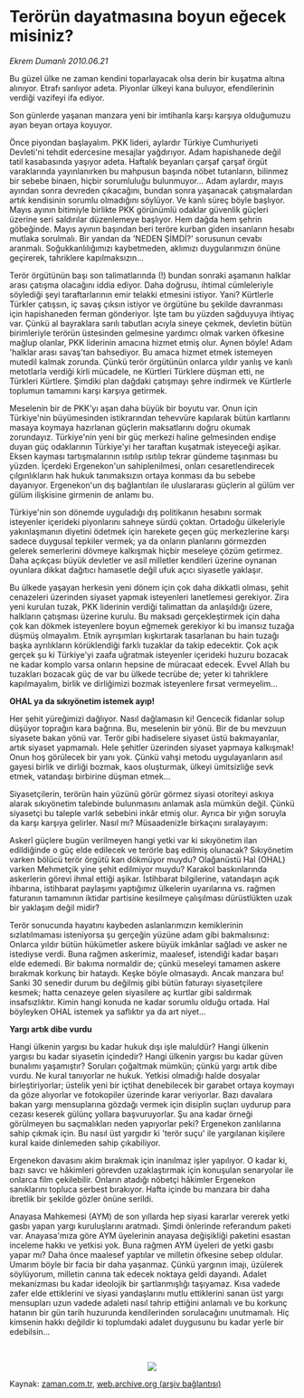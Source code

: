 # Terörün dayatmasına boyun eğecek misiniz?

*Ekrem Dumanlı 2010.06.21*

<td class="columnist-detail">
<p>Bu güzel ülke ne zaman kendini toparlayacak olsa derin bir kuşatma altına alınıyor. Etrafı sarılıyor adeta. Piyonlar ülkeyi kana buluyor, efendilerinin verdiği vazifeyi ifa ediyor.</p>
<p>
<div id="haberMetinDiv">
<p>Son günlerde yaşanan manzara yeni bir imtihanla karşı karşıya olduğumuzu ayan beyan ortaya koyuyor.
<p>Önce piyondan başlayalım. PKK lideri, aylardır Türkiye Cumhuriyeti Devleti'ni tehdit edercesine mesajlar yağdırıyor. Adam hapishanede değil tatil kasabasında yaşıyor adeta. Haftalık beyanları çarşaf çarşaf örgüt varaklarında yayınlanırken bu mahpusun başında nöbet tutanların, bilinmez bir sebebe binaen, hiçbir sorumluluğu bulunmuyor... Adam aylardır, mayıs ayından sonra devreden çıkacağını, bundan sonra yaşanacak çatışmalardan artık kendisinin sorumlu olmadığını söylüyor. Ve kanlı süreç böyle başlıyor. Mayıs ayının bitimiyle birlikte PKK görünümlü odaklar güvenlik güçleri üzerine seri saldırılar düzenlemeye başlıyor. Hem dağda hem şehrin göbeğinde. Mayıs ayının başından beri teröre kurban giden insanların hesabı mutlaka sorulmalı. Bir yandan da 'NEDEN ŞİMDİ?' sorusunun cevabı aranmalı. Soğukkanlılığımızı kaybetmeden, aklımızı duygularımızın önüne geçirerek, tahriklere kapılmaksızın...
<p>Terör örgütünün başı son talimatlarında (!) bundan sonraki aşamanın halklar arası çatışma olacağını iddia ediyor. Daha doğrusu, ihtimal cümleleriyle söylediği şeyi taraftarlarının emir telakki etmesini istiyor. Yani? Kürtlerle Türkler çatışsın, iç savaş çıksın istiyor ve örgütüne bu şekilde davranması için hapishaneden ferman gönderiyor. İşte tam bu yüzden sağduyuya ihtiyaç var. Çünkü al bayraklara sarılı tabutları acıyla sineye çekmek, devletin bütün birimleriyle terörün üstesinden gelmesine yardımcı olmak varken öfkesine mağlup olanlar, PKK liderinin amacına hizmet etmiş olur. Aynen böyle! Adam 'halklar arası savaş'tan bahsediyor. Bu amaca hizmet etmek istemeyen mutedil kalmak zorunda. Çünkü terör örgütünün onlarca yıldır yanlış ve kanlı metotlarla verdiği kirli mücadele, ne Kürtleri Türklere düşman etti, ne Türkleri Kürtlere. Şimdiki plan dağdaki çatışmayı şehre indirmek ve Kürtlerle toplumun tamamını karşı karşıya getirmek.
<p>Meselenin bir de PKK'yı aşan daha büyük bir boyutu var. Onun için Türkiye'nin büyümesinden istikrarından tehevvüre kapılarak bütün kartlarını masaya koymaya hazırlanan güçlerin maksatlarını doğru okumak zorundayız. Türkiye'nin yeni bir güç merkezi haline gelmesinden endişe duyan güç odaklarının Türkiye'yi her taraftan kuşatmak isteyeceği aşikar. Eksen kayması tartışmalarının ısıtılıp ısıtılıp tekrar gündeme taşınması bu yüzden. İçerdeki Ergenekon'un sahiplenilmesi, onları cesaretlendirecek çılgınlıkların hak hukuk tanımaksızın ortaya konması da bu sebebe dayanıyor. Ergenekon'un dış bağlantıları ile uluslararası güçlerin al gülüm ver gülüm ilişkisine girmenin de anlamı bu.
<p>Türkiye'nin son dönemde uyguladığı dış politikanın hesabını sormak isteyenler içerideki piyonlarını sahneye sürdü çoktan. Ortadoğu ülkeleriyle yakınlaşmanın diyetini ödetmek için harekete geçen güç merkezlerine karşı sadece duygusal tepkiler vermek; ya da onların planlarını görmezden gelerek semerlerini dövmeye kalkışmak hiçbir meseleye çözüm getirmez. Daha açıkçası büyük devletler ve asil milletler kendileri üzerine oynanan oyunlara dikkat dağıtıcı hamasetle değil ufuk açıcı siyasetle yaklaşır.
<p>Bu ülkede yaşayan herkesin yeni dönem için çok daha dikkatli olması, şehit cenazeleri üzerinden siyaset yapmak isteyenleri lanetlemesi gerekiyor. Zira yeni kurulan tuzak, PKK liderinin verdiği talimattan da anlaşıldığı üzere, halkların çatışması üzerine kurulu. Bu maksadı gerçekleştirmek için daha çok kan dökmek isteyenlere boyun eğmemek gerekiyor ki bu imansız tuzağa düşmüş olmayalım. Etnik ayrışımları kışkırtarak tasarlanan bu hain tuzağı başka ayrılıkların körüklendiği farklı tuzaklar da takip edecektir. Çok açık gerçek şu ki Türkiye'yi zaafa uğratmak isteyenler içerideki huzuru bozacak ne kadar komplo varsa onların hepsine de müracaat edecek. Evvel Allah bu tuzakları bozacak güç de var bu ülkede tecrübe de; yeter ki tahriklere kapılmayalım, birlik ve dirliğimizi bozmak isteyenlere fırsat vermeyelim...
<p><b>OHAL ya da sıkıyönetim istemek ayıp!</b>
<p>Her şehit yüreğimizi dağlıyor. Nasıl dağlamasın ki! Gencecik fidanlar solup düşüyor toprağın kara bağrına. Bu, meselenin bir yönü. Bir de bu mevzuun siyasete bakan yönü var. Terör gibi hadiselere siyaset üstü bakmayanlar, artık siyaset yapmamalı. Hele şehitler üzerinden siyaset yapmaya kalkışmak! Onun hoş görülecek bir yanı yok. Çünkü vahşi metodu uygulayanların asıl gayesi birlik ve dirliği bozmak, kaos oluşturmak, ülkeyi ümitsizliğe sevk etmek, vatandaşı birbirine düşman etmek...
<p>Siyasetçilerin, terörün hain yüzünü görür görmez siyasi otoriteyi askıya alarak sıkıyönetim talebinde bulunmasını anlamak asla mümkün değil. Çünkü siyasetçi bu taleple varlık sebebini inkâr etmiş olur. Ayrıca bir yığın soruyla da karşı karşıya gelirler. Nasıl mı? Müsaadenizle birkaçını sıralayayım:
<p>Askerî güçlere bugün verilmeyen hangi yetki var ki sıkıyönetim ilan edildiğinde o güç elde edilecek ve terörle baş edilmiş olunacak? Sıkıyönetim varken bölücü terör örgütü kan dökmüyor muydu? Olağanüstü Hal (OHAL) varken Mehmetçik yine şehit edilmiyor muydu? Karakol baskınlarında askerlerin görevi ihmal ettiği aşikar. İstihbarat bilgilerine, vatandaşın açık ihbarına, istihbarat paylaşımı yaptığımız ülkelerin uyarılarına vs. rağmen faturanın tamamının iktidar partisine kesilmeye çalışılması dürüstlükten uzak bir yaklaşım değil midir?
<p>Terör sonucunda hayatını kaybeden aslanlarımızın kemiklerinin sızlatılmaması isteniyorsa şu gerçeğin yüzüne adam gibi bakmalısınız: Onlarca yıldır bütün hükümetler askere büyük imkânlar sağladı ve asker ne istediyse verdi. Buna rağmen askerimiz, maalesef, istendiği kadar başarı elde edemedi. Bir bakıma normaldir de; çünkü meseleyi tamamen askere bırakmak korkunç bir hataydı. Keşke böyle olmasaydı. Ancak manzara bu! Sanki 30 senedir durum bu değilmiş gibi bütün faturayı siyasetçilere kesmek; hatta cenazeye gelen siyasilere aç kurtlar gibi saldırmak insafsızlıktır. Kimin hangi konuda ne kadar sorumlu olduğu ortada. Hal böyleyken OHAL istemek ya saflıktır ya da art niyet...
<p><b>Yargı artık dibe vurdu</b>
<p>Hangi ülkenin yargısı bu kadar hukuk dışı işle maluldür? Hangi ülkenin yargısı bu kadar siyasetin içindedir? Hangi ülkenin yargısı bu kadar güven bunalımı yaşamıştır? Soruları çoğaltmak mümkün; çünkü yargı artık dibe vurdu. Ne kural tanıyorlar ne hukuk. Yetkisi olmadığı halde dosyalar birleştiriyorlar; üstelik yeni bir içtihat denebilecek bir garabet ortaya koymayı da göze alıyorlar ve fotokopiler üzerinde karar veriyorlar. Bazı davalara bakan yargı mensuplarına gözdağı vermek için disiplin suçları uydurup para cezası keserek gülünç yollara başvuruyorlar. Şu ana kadar örneği görülmeyen bu saçmalıkları neden yapıyorlar peki? Ergenekon zanlılarına sahip çıkmak için. Bu nasıl üst yargıdır ki 'terör suçu' ile yargılanan kişilere kural kaide dinlemeden sahip çıkabiliyor.
<p>Ergenekon davasını akim bırakmak için inanılmaz işler yapılıyor. O kadar ki, bazı savcı ve hâkimleri görevden uzaklaştırmak için konuşulan senaryolar ile onlarca film çekilebilir. Onların atadığı nöbetçi hâkimler Ergenekon sanıklarını topluca serbest bırakıyor. Hafta içinde bu manzara bir daha ibretlik bir şekilde gözler önüne serildi.
<p>Anayasa Mahkemesi (AYM) de son yıllarda hep siyasi kararlar vererek yetki gasbı yapan yargı kuruluşlarını aratmadı. Şimdi önlerinde referandum paketi var. Anayasa'mıza göre AYM üyelerinin anayasa değişikliği paketini esastan inceleme hakkı ve yetkisi yok. Buna rağmen AYM üyeleri de yetki gasbı yapar mı? Daha önce maalesef yaptılar ve milletin öfkesine sebep oldular. Umarım böyle bir facia bir daha yaşanmaz. Çünkü yargının imajı, üzülerek söylüyorum, milletin canına tak edecek noktaya geldi dayandı. Adalet mekanizması bu kadar ideolojik bir şartlanmışlığı taşıyamaz. Kısa vadede zafer elde ettiklerini ve siyasi yandaşlarını mutlu ettiklerini sanan üst yargı mensupları uzun vadede adaleti nasıl tahrip ettiğini anlamalı ve bu korkunç hatanın bir gün tarih huzurunda kendilerinden sorulacağını unutmamalı. Hiç kimsenin hakkı değildir ki toplumdaki adalet duygusunu bu kadar yerle bir edebilsin...
<p><br/>
<p><p align="center"><img border="0" src="http://web.archive.org/web/20110105004101im_/http://medya.zaman.com.tr/2010/06/21/tiraj.png"/>
</p></p></p></p></p></p></p></p></p></p></p></p></p></p></p></p></p></p></div>
</p>
<a href="http://web.archive.org/web/20110105004101/mailto:e.dumanli@zaman.com.tr">
</a></td>

Kaynak: [zaman.com.tr](http://zaman.com.tr/yazar.do?yazino=997715), [web.archive.org (arşiv bağlantısı)](http://web.archive.org/web/20110105004101/http://www.zaman.com.tr/yazar.do?yazino=997715)
